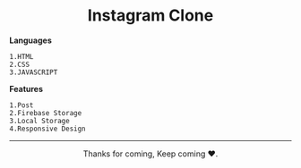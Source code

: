 <h1 align="center">Instagram Clone</h1>


**Languages**
```
1.HTML
2.CSS
3.JAVASCRIPT
```
**Features**
```
1.Post
2.Firebase Storage
3.Local Storage
4.Responsive Design
```


<hr>
<p align="center">Thanks for coming, Keep coming ❤️.</p>